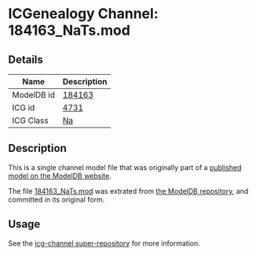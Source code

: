 # ICGenealogy Channel: 184163\_NaTs.mod

## Details

Name | Description
---- | -----------
ModelDB id | [184163](http://senselab.med.yale.edu/ModelDB/ShowModel.cshtml?model=184163)
ICG id | [4731](http://icg.neurotheory.ox.ac.uk/channels/2/4731)
ICG Class | [Na](http://icg.neurotheory.ox.ac.uk/channels/2)

## Description

This is a single channel model file that was originally part of a [published model on the ModelDB website](http://senselab.med.yale.edu/mModelDB/ShowModel.cshtml?model=184163).

The file [184163\_NaTs.mod](184163_NaTs.mod) was extrated from [the ModelDB repository](http://senselab.med.yale.edu/ModelDB/ShowModel.cshtml?model=184163), and committed in its original form.

## Usage

See the [icg-channel super-repository](https://github.com/icgenealogy/icg-channels) for more information.
